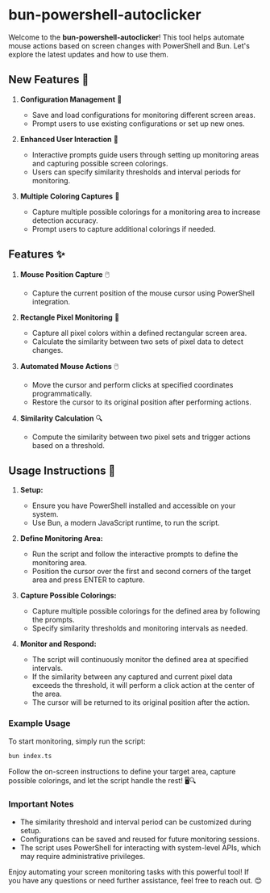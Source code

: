 # bun-powershell-autoclicker

Welcome to the **bun-powershell-autoclicker**! This tool helps automate mouse actions based on screen changes with PowerShell and Bun. Let's explore the latest updates and how to use them.

## New Features 🚀

1. **Configuration Management** 📁
   - Save and load configurations for monitoring different screen areas.
   - Prompt users to use existing configurations or set up new ones.

2. **Enhanced User Interaction** 💬
   - Interactive prompts guide users through setting up monitoring areas and capturing possible screen colorings.
   - Users can specify similarity thresholds and interval periods for monitoring.

3. **Multiple Coloring Captures** 🎨
   - Capture multiple possible colorings for a monitoring area to increase detection accuracy.
   - Prompt users to capture additional colorings if needed.

## Features ✨

1. **Mouse Position Capture** 🖱️
   - Capture the current position of the mouse cursor using PowerShell integration.

2. **Rectangle Pixel Monitoring** 🎨
   - Capture all pixel colors within a defined rectangular screen area.
   - Calculate the similarity between two sets of pixel data to detect changes.

3. **Automated Mouse Actions** 🖱️
   - Move the cursor and perform clicks at specified coordinates programmatically.
   - Restore the cursor to its original position after performing actions.

4. **Similarity Calculation** 🔍
   - Compute the similarity between two pixel sets and trigger actions based on a threshold.

## Usage Instructions 📖

1. **Setup:**
   - Ensure you have PowerShell installed and accessible on your system.
   - Use Bun, a modern JavaScript runtime, to run the script.

2. **Define Monitoring Area:**
   - Run the script and follow the interactive prompts to define the monitoring area.
   - Position the cursor over the first and second corners of the target area and press ENTER to capture.

3. **Capture Possible Colorings:**
   - Capture multiple possible colorings for the defined area by following the prompts.
   - Specify similarity thresholds and monitoring intervals as needed.

4. **Monitor and Respond:**
   - The script will continuously monitor the defined area at specified intervals.
   - If the similarity between any captured and current pixel data exceeds the threshold, it will perform a click action at the center of the area.
   - The cursor will be returned to its original position after the action.

### Example Usage

To start monitoring, simply run the script:

```bash
bun index.ts
```

Follow the on-screen instructions to define your target area, capture possible colorings, and let the script handle the rest! 🖥️🔍

### Important Notes

- The similarity threshold and interval period can be customized during setup.
- Configurations can be saved and reused for future monitoring sessions.
- The script uses PowerShell for interacting with system-level APIs, which may require administrative privileges.

Enjoy automating your screen monitoring tasks with this powerful tool! If you have any questions or need further assistance, feel free to reach out. 😊
